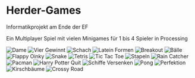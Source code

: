 # Herder-Games

Informatikprojekt am Ende der EF

Ein Multiplayer Spiel mit vielen Minigames für 1 bis 4 Spieler in Processing

![Dame](fotos/dame.png)
![Vier Gewinnt](fotos/vier-gewinnt.png)
![Schach](fotos/schach.png)
![Latein Formen](fotos/latein.png)
![Breakout](fotos/breakout.png)
![Bälle](fotos/baelle.png)
![Flappy Oinky](fotos/flappy-oinky.png)
![Snake](fotos/snake.png)
![Tetris](fotos/tetris.png)
![Tic Tac Toe](fotos/tic-tac-toe.png)
![Stapeln](fotos/stapeln.png)
![Rain Catcher](fotos/raincatcher.png)
![Pacman](fotos/pacman.png)
![Harry Potter Quit](fotos/harry-potter-quiz.png)
![Schiffe Versenken](fotos/schiffe-versenken.png)
![Pong](fotos/pong.png)
![Perfektion](fotos/perfektion.png)
![Kirschbäume](fotos/kirschbaeume.png)
![Crossy Road](fotos/crossy-road.png)